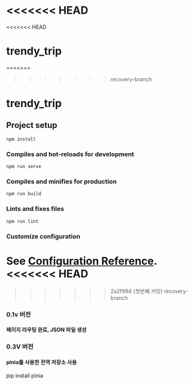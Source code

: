 <<<<<<< HEAD
=======
<<<<<<< HEAD
# trendy_trip
=======
>>>>>>> recovery-branch
# trendy_trip

## Project setup
```
npm install
```

### Compiles and hot-reloads for development
```
npm run serve
```

### Compiles and minifies for production
```
npm run build
```

### Lints and fixes files
```
npm run lint
```

### Customize configuration
See [Configuration Reference](https://cli.vuejs.org/config/).
<<<<<<< HEAD
=======
>>>>>>> 2a2f994 (첫번째 커밋)
>>>>>>> recovery-branch

### 0.1v 버전
#### 페이지 라우팅 완료, JSON 파일 생성

### 0.3V 버전
#### pinia를 사용한 전역 저장소 사용
pip install pinia